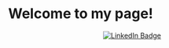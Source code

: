 # Welcome to my page!

<p align="center">
<a href="https://www.linkedin.com/in/daikianjiki"><img src="https://img.shields.io/badge/LinkedIn-blue?style=for-the-badge&logo=linkedin&logoColor=white" alt="LinkedIn Badge"></a>
